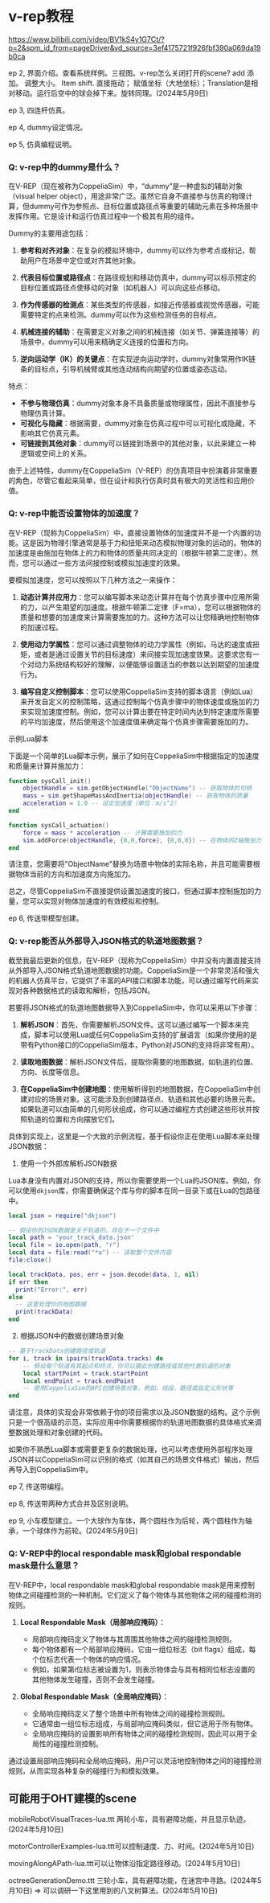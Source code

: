 # v-rep教程

https://www.bilibili.com/video/BV1kS4y1G7Ct/?p=2&spm_id_from=pageDriver&vd_source=3ef4175721f926fbf390a069da19b0ca

ep 2, 界面介绍。查看系统样例。三视图。v-rep怎么关闭打开的scene?    add 添加。     调整大小。   Item shift.   直接拖动；  赋值坐标（大地坐标）；Translation是相对移动。运行后空中的球会掉下来。旋转同理。(2024年5月9日)

ep 3, 四连杆仿真。

ep 4, dummy设定情况。

ep 5, 仿真编程说明。

### Q: v-rep中的dummy是什么？

在V-REP（现在被称为CoppeliaSim）中，“dummy”是一种虚拟的辅助对象（visual helper object），用途非常广泛。虽然它自身不直接参与仿真的物理计算，但dummy可作为参照点、目标位置或路径点等重要的辅助元素在多种场景中发挥作用。它是设计和运行仿真过程中一个极其有用的组件。

Dummy的主要用途包括：

1. **参考和对齐对象**：在复杂的模拟环境中，dummy可以作为参考点或标记，帮助用户在场景中定位或对齐其他对象。

2. **代表目标位置或路径点**：在路径规划和移动仿真中，dummy可以标示预定的目标位置或路径点使移动的对象（如机器人）可以向这些点移动。

3. **作为传感器的检测点**：某些类型的传感器，如接近传感器或视觉传感器，可能需要特定的点来检测。dummy可以作为这些检测任务的目标点。

4. **机械连接的辅助**：在需要定义对象之间的机械连接（如关节、弹簧连接等）的场景中，dummy可以用来精确定义连接的位置和方向。

5. **逆向运动学（IK）的关键点**：在实现逆向运动学时，dummy对象常用作IK链条的目标点，引导机械臂或其他连动结构向期望的位置或姿态运动。

特点：

- **不参与物理仿真**：dummy对象本身不具备质量或物理属性，因此不直接参与物理仿真计算。
- **可视化与隐藏**：根据需要，dummy对象在仿真过程中可以可视化或隐藏，不影响其它仿真元素。
- **可链接到其他对象**：dummy可以链接到场景中的其他对象，以此来建立一种逻辑或空间上的关系。

由于上述特性，dummy在CoppeliaSim（V-REP）的仿真项目中扮演着非常重要的角色，尽管它看起来简单，但在设计和执行仿真时具有极大的灵活性和应用价值。

### Q: v-rep中能否设置物体的加速度？

在V-REP（现称为CoppeliaSim）中，直接设置物体的加速度并不是一个内置的功能。这是因为物理引擎通常是基于力和扭矩来动态模拟物理对象的运动的。物体的加速度是由施加在物体上的力和物体的质量共同决定的（根据牛顿第二定律）。然而，您可以通过一些方法间接控制或模拟加速度的效果。

要模拟加速度，您可以按照以下几种方法之一来操作：

1. **动态计算并应用力**：您可以编写脚本来动态计算并在每个仿真步骤中应用所需的力，以产生期望的加速度。根据牛顿第二定律（F=ma），您可以根据物体的质量和想要的加速度来计算需要施加的力。这种方法可以让您精确地控制物体的加速过程。

2. **使用动力学属性**：您可以通过调整物体的动力学属性（例如，马达的速度或扭矩，或者是通过设置关节的目标速度）来间接实现加速度效果。这要求您有一个对动力系统结构较好的理解，以便能够设置适当的参数以达到期望的加速度行为。

3. **编写自定义控制脚本**：您可以使用CoppeliaSim支持的脚本语言（例如Lua）来开发自定义的控制策略，这通过控制每个仿真步骤中的物体速度或施加的力来实现加速度控制。例如，您可以计算出要在特定时间内达到特定速度所需要的平均加速度，然后使用这个加速度值来确定每个仿真步骤需要施加的力。

示例Lua脚本

下面是一个简单的Lua脚本示例，展示了如何在CoppeliaSim中根据指定的加速度和质量来计算并施加力：

```lua
function sysCall_init()
    objectHandle = sim.getObjectHandle("ObjectName") -- 获取物体的句柄
    mass = sim.getShapeMassAndInertia(objectHandle) -- 获取物体的质量
    acceleration = 1.0 -- 设定加速度（单位：m/s^2）
end

function sysCall_actuation()
    force = mass * acceleration -- 计算需要施加的力
    sim.addForce(objectHandle, {0,0,force}, {0,0,0}) -- 在物体的Z轴施加力
end
```
请注意，您需要将"ObjectName"替换为场景中物体的实际名称，并且可能需要根据物体当前的方向和加速度方向施加力。

总之，尽管CoppeliaSim不直接提供设置加速度的接口，但通过脚本控制施加的力量，您可以实现对物体加速度的有效模拟和控制。

ep 6, 传送带模型创建。

### Q: v-rep能否从外部导入JSON格式的轨道地图数据？

截至我最后更新的信息，在V-REP（现称为CoppeliaSim）中并没有内置直接支持从外部导入JSON格式轨道地图数据的功能。CoppeliaSim是一个非常灵活和强大的机器人仿真平台，它提供了丰富的API接口和脚本功能，可以通过编写代码来实现对各种数据格式的读取和解析，包括JSON。

若要将JSON格式的轨道地图数据导入到CoppeliaSim中，你可以采用以下步骤：

1. **解析JSON**：首先，你需要解析JSON文件。这可以通过编写一个脚本来完成，脚本可以使用Lua或任何CoppeliaSim支持的扩展语言（如果你使用的是带有Python接口的CoppeliaSim版本，Python对JSON的支持将非常有用）。

2. **读取地图数据**：解析JSON文件后，提取你需要的地图数据，如轨道的位置、方向、长度等信息。

3. **在CoppeliaSim中创建地图**：使用解析得到的地图数据，在CoppeliaSim中创建对应的场景对象。这可能涉及到创建路径点、轨道和其他必要的场景元素。如果轨道可以由简单的几何形状组成，你可以通过编程方式创建这些形状并按照轨道的位置和方向摆放它们。

具体到实现上，这里是一个大致的示例流程，基于假设你正在使用Lua脚本来处理JSON数据：

1. 使用一个外部库解析JSON数据

Lua本身没有内置对JSON的支持，所以你需要使用一个Lua的JSON库。例如，你可以使用`dkjson`库，你需要确保这个库与你的脚本在同一目录下或在Lua的包路径中。

```lua
local json = require("dkjson")

-- 假设你的JSON数据是关于轨道的，存在于一个文件中
local path = 'your_track_data.json'
local file = io.open(path, "r")
local data = file:read("*a") -- 读取整个文件内容
file:close()

local trackData, pos, err = json.decode(data, 1, nil)
if err then
  print("Error:", err)
else
  -- 这里处理你的地图数据
  print(trackData)
end
```

2. 根据JSON中的数据创建场景对象

```lua
-- 基于trackData创建路径或轨道
for i, track in ipairs(trackData.tracks) do
    -- 假设每个轨道有其起点和终点，你可以据此创建路径或其他代表轨道的对象
    local startPoint = track.startPoint
    local endPoint = track.endPoint
    -- 使用CoppeliaSim的API创建场景对象，例如，线段、路径或自定义形状等
end
```

请注意，具体的实现会非常依赖于你的项目需求以及JSON数据的结构。这个示例只是一个很高级的示范，实际应用中你需要根据你的轨道地图数据的具体格式来调整数据处理和对象创建的代码。

如果你不熟悉Lua脚本或需要更复杂的数据处理，也可以考虑使用外部程序处理JSON并以CoppeliaSim可以识别的格式（如其自己的场景文件格式）输出，然后再导入到CoppeliaSim中。

ep 7, 传送带编程。

ep 8, 传送带两种方式合并及区别说明。

ep 9, 小车模型建立。一个大球作为车体，两个圆柱作为后轮，两个圆柱作为轴承，一个球体作为前轮。(2024年5月9日)

### Q: V-REP中的local respondable mask和global respondable mask是什么意思？

在V-REP中，local respondable mask和global respondable mask是用来控制物体之间碰撞检测的一种机制。它们定义了每个物体与其他物体之间的碰撞检测的规则。

1. **Local Respondable Mask（局部响应掩码）**：
   - 局部响应掩码定义了物体与其周围其他物体之间的碰撞检测规则。
   - 每个物体都有一个局部响应掩码，它由一组位标志（bit flags）组成，每个位标志代表一个物体的响应情况。
   - 例如，如果第i位标志被设置为1，则表示物体会与具有相同位标志设置的其他物体发生碰撞，否则不会发生碰撞。

2. **Global Respondable Mask（全局响应掩码）**：
   - 全局响应掩码定义了整个场景中所有物体之间的碰撞检测规则。
   - 它通常由一组位标志组成，与局部响应掩码类似，但它适用于所有物体。
   - 全局响应掩码的设置影响所有物体之间的碰撞检测规则，因此可以用于全局性的碰撞检测控制。

通过设置局部响应掩码和全局响应掩码，用户可以灵活地控制物体之间的碰撞检测规则，从而实现各种复杂的碰撞行为和模拟效果。

## 可能用于OHT建模的scene

mobileRobotVisualTraces-lua.ttt 两轮小车，具有避障功能，并且显示轨迹。(2024年5月10日)

motorControllerExamples-lua.ttt可以控制速度、力、时间。(2024年5月10日)

movingAlongAPath-lua.ttt可以让物体沿指定路径移动。(2024年5月10日)

octreeGenerationDemo.ttt 三轮小车，具有避障功能，在迷宫中寻路。(2024年5月10日) => 可以调研一下这里用到的八叉树算法。(2024年5月10日)

